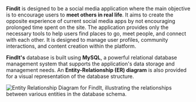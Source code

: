 **Findit** is designed to be a social media application where the main objective is to encourage users to **meet others in real life**. It aims to create the opposite experience of current social media apps by not encouraging prolonged time spent on the site. The application provides only the necessary tools to help users find places to go, meet people, and connect with each other. It is designed to manage user profiles, community interactions, and content creation within the platform. 

**FindIt's** database is built using **MySQL**, a powerful relational database management system that supports the application's data storage and management needs. An **Entity-Relationship (ER) diagram** is also provided for a visual representation of the database structure.

![Entity Relationship Diagram for FindIt, illustrating the relationships between various entities in the database schema.](https://i.imgur.com/sd3K0Zl.jpeg)
